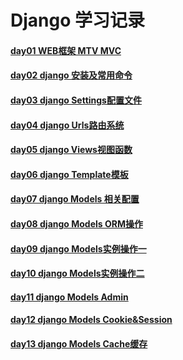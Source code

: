 # Django 学习记录
#### [day01 WEB框架 MTV MVC]()
#### [day02 django 安装及常用命令]()
#### [day03 django Settings配置文件]()
#### [day04 django Urls路由系统]()
#### [day05 django Views视图函数]()
#### [day06 django Template模板]()
#### [day07 django Models 相关配置]()
#### [day08 django Models ORM操作]()
#### [day09 django Models实例操作一]()
#### [day10 django Models实例操作二]()
#### [day11 django Models Admin]()
#### [day12 django Models Cookie&Session]()
#### [day13 django Models Cache缓存]()
